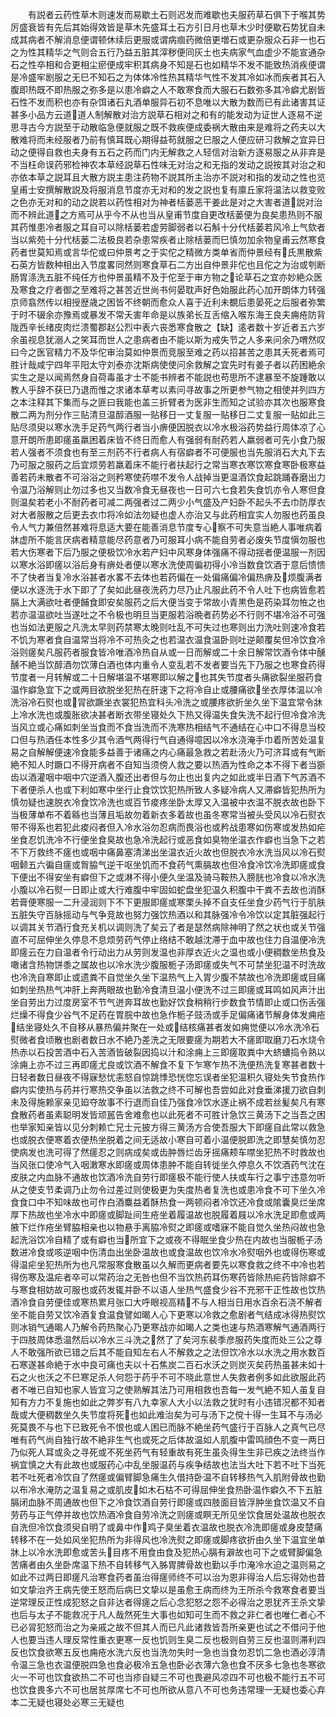 <!-- { "loadSidebar": true } -->
　　有説者云药性草木则速发而易歇土石则迟发而难歇也夫服药草石俱下于喉其势厉盛衰皆有先后其始得效皆是草木先盛耳土石方引日月也草木少时便歇石势犹自未成其病者不解消息便谓顿休续后更服或谓病痼药微倍更増石或更杂服众石非一也石之为性其精华之气则合五行乃益五脏其滓秽便同灰土也夫病家气血虚少不能宣通杂石之性卒相和合更相尘瘀便成牢积其病身不知是石也如精华不发不能致热消疾便谓是冷盛牢剧服之无巳不知石之为体体冷性热其精华气性不发其冷如冰而疾者其石入腹即热既不即热服之弥多是以患冷癖之人不敢寒食而大服石石数弥多其冷癖尤剧皆石性不发而积也亦有杂饵诸石丸酒单服异石初不息唯以大散为数而已有此诸害其证甚多小品方云道道人制解散对治方説草石相对之和有的能发动为证世人逐易不逆思寻古今方説至于动散临急便就服之既不救疾便成委祸大散由来是难将之药夫以大散难将而未经服者乃前有慎耳既心期得益苟就服之巳服之人便应研习救解之宜异日动之便得自救也夫身有五石之药而门内无解救之人轻信对治新方逐易服之从非弃是不当枉命误药邪检神农本草经説草石性味无对治之和无指的发动之説按其对治之和亦依本草之説耳且大散方説主患注药物不説其所主治亦不説对和指的发动之性也览皇甫士安撰解散説及将服消息节度亦无对和的发之説也复有廪丘家将温法以救变败之色亦无对和的动之説若以药性相对为神者栝蒌恶干姜此是对之大害者道説对治而不辨此道之方焉可从乎今不从也当从皇甫节度自更改栝蒌便为良矣患热则不服其药惟患冷者服之耳自可以除栝蒌若虚劳脚弱者以石斛十分代栝蒌若风冷上气欬者当以紫苑十分代栝蒌二法极良若杂患常疾者止除栝蒌而巳慎勿加余物皇甫云然寒食药者世莫知焉或言华佗或曰仲景考之于实佗之精微方类单省而仲景经有氏黒散紫石英方皆数种相出入节度畧同然则寒食草石二方出自仲景非佗也且佗之为治或刳断肠胃涤洗五脏不纯任方也仲景虽精不及于佗至于审方物之论草石之宜亦妙絶众医及寒食之疗者御之至难将之甚苦近世尚书何晏耽声好色始服此药心加开朗体力转强京师翕然传以相授歴歳之困皆不终朝而愈众人喜于近利未覩后患晏死之后服者弥繁于时不辍余亦豫焉或暴发不常夭害年命是以族弟长互舌缩入喉东海王良夫痈疮防背陇西辛长绪皮肉烂溃蜀郡赵公烈中表六丧悉寒食散之【缺】逺者数十岁近者五六岁余虽视息犹溺人之笑耳而世人之患病者由不能以斯为戒失节之人多来问余乃喟然叹曰今之医官精力不及华佗审治莫如仲景而竞服至难之药以招甚苦之患其夭死者焉可胜计哉咸宁四年平阳太守刘泰亦沈斯病使使问余救解之宜先时有姜子者以药困絶余实生之是以闻焉然身自荷毒虽才士不能书辨者不能説也苟思所不逮暴至不旋踵敢以教人乎辞不获巳乃退而惟之求诸本草考以素问寻故事之所更参气物之相使并列四方之本注释其下集而与之匪曰我能也盖三折臂者为医非生而知之试验亦其次也服寒食散二两为剂分作三贴清旦温醇酒服一贴移日一丈复服一贴移日二丈复服一贴如此三贴尽须臾以寒水洗手足药气两行者当小痹便因脱衣以冷水极浴药势益行周体凉了心意开朗所患即瘥虽羸困着床皆不终日而愈人有强弱有耐药若人羸弱者可先小食乃服若人强者不须食也有至三剂药不行者病人有宿癖者不可便服也当先服消石大丸下去乃可服之服药之后宜烦劳若羸着床不能行者扶起行之常当寒衣寒饮寒食寒卧极寒益善若药未散者不可浴浴之则矜寒使药噤不发令人战掉当更温酒饮食起跳踊舂磨出力令温乃浴解则止勿过多也又当数冷食无昼夜也一日可六七食若失食饥亦令人寒但食则温矣若老小不耐药者可减二两强者过二两少小气盛及产妇卧不起头不去巾防厚衣对大者服散之后更去衣巾将冷如法勿疑也虚人亦治又与此药相宜实人勿服也药虽良令人气力兼倍然甚难将息适大要在能善消息节度专心察不可失意当絶人事唯病着牀虚所不能言厌病者精意能尽药意者乃可服耳小病不能自劳者必废失节度愼勿服也若大伤寒者下后乃服之便极饮冷水若产妇中风寒身体强痛不得动揺者便温服一剂因以寒水浴即瘥以浴后身有痹处者便以寒水洗使周徧初得小冷当数食饮酒于意后愦愦不了快者当复冷水浴甚者水畧不去体也若药偏在一处偏痛偏冷偏热痹及烦腹满者便以水逐洗于水下即了了矣如此昼夜洗药力尽乃止凡服此药不令人吐下也病皆愈若膈上大满欲吐者便餔食即安矣服药之后大便当变于常故小青黒色是药染耳勿恠之也若亦温温欲吐当遂吐之不令极也明旦当更服若浴晩者药势必不行则不堪冷浴不可强也当如法更服之凡洗太早则药禁寒太晚则吐乱不可失过也寒则出力洗吐则速冷食若不饥为寒者食自温常当将冷不可热灸之也若温衣温食温卧则吐逆颠覆矣但冷饮食冷浴则瘥矣凡服药者服食皆冷唯酒冷热自从或一日而解或二十余日解常饮酒令体中醺醺不絶当饮醇酒勿饮薄白酒也体内重令人变乱若不发者要当先下乃服之也寒食药得节度者一月转解或二十日解堪温不堪寒即以解之也其失节度者头痛欲裂坐服药食温作癖急宜下之或两目欲脱坐犯热在肝速下之将冷自止或腰痛欲坐衣厚体温以冷洗浴冷石熨也或冐欲蹶坐衣裳犯热宜科头冷洗之或腰疼欲折坐久坐下温宜常令牀上冷水洗也或腹胀欲决甚者断衣带坐寝处久下热又得温失食失洗不起行但冷食冷洗当风立或心痛如刺坐当食而不食当洗而不洗寒热相结气不通结在心中口不得息当校口但与热酒任本性多少其令酒气两得行气自通得噫因以冷水浇淹手巾着所苦处温复易之自解解便速冷食能多益善于诸痛之内心痛最急救之若赴汤火乃可济耳或有气断絶不知人时蹶口不得开病者不自知当须傍人救之要以热酒为性命之本不得下者当斵齿以酒灌咽中咽中穴逆酒入腹还出者但与勿止也出复内之如此或半日酒下气苏酒不下者便杀人也或下利如寒中坐行止食饮饮犯热所致人多疑冷病人又滞癖皆犯热所为慎勿疑也速脱衣冷食饮冷洗也或百节痠疼坐卧太厚又入温被中衣温不脱衣故也卧下当极薄单布不着緜也当薄且垢故勿着新衣多着故也虽冬寒常当被头受风以冷石熨衣带不得系也若犯此痠闷者但入冷水浴勿忍病而畏浴也或矜战患寒如伤寒或发热如疟坐食忍饥洗冷不行便坐食臭故也急冷洗起行或恶食如臭物坐温衣作癖也当急下之若不下万救终不瘥也或咽中痛鼻塞清涕出坐温衣近火故也但脱衣冷水洗当风以冷石熨咽颡五六徧自瘥或胷脇气逆干呕坐饥而不食药气熏膈故也但冷食冷饮冷洗即瘥或食下便出不得安坐有癖但下之或淋不得小便久坐温及骑马鞍热入膀胱也冷食以冷水洗小腹以冷石熨一日即止或大行难腹中牢固如蛇盘坐犯温久积腹中干粪不去故也消酥若膏便寒服一二升浸润则下不下更服即瘥或寒栗头掉不自支任坐食少药气行于肌肤五脏失守百脉摇动与气争竞故也努力强饮热酒以和其脉强冷令冷饮以定其脏强起行以调其关节酒行食充关机以调则洗了矣云了者是瑟然病除神明了然之状也或关节强直不可屈伸坐久停息不息烦劳药气停止络结不敢越沈滞于血中故也住力自温便冷洗即瘥云在力自温者令行动出力从劳则发温也非厚衣近火之温也或小便稠数坐热食及噉诸含热物饼黍之属故也以冷水洗少腹服栀子汤即瘥或失气不可禁坐犯温不时洗故也冷洗自寒即止或遗粪不自觉坐久坐下温热气上入胃少腹不禁故也冷洗即瘥或目痛如刺坐热热气冲肝上奔两眼故也勤冷食清旦温小便洗不过三即瘥或耳鸣如风声汁出坐自劳出力过度房室不节气迸奔耳故也勤好饮食稍稍行步数食节情即止或口伤舌强烂燥不得食少谷气不足药在胃脘中故也急作栀子豉汤或手足偏痛诸节解身体发痈疮结坐寝处久不自移从暴热偏并聚在一处或结核痛甚者发如痈觉便以冷水洗冷石熨微者食顷散也剧者数日水不絶乃差洗之无限要瘥为期若大不瘥即取磨刀石水烧令热赤以石投苦酒中石入苦酒皆破裂因捣以汁和涂痈上三即瘥取粪中大蛴螬捣令熟以涂痈上亦不过三再即瘥尤良或饮酒不解食不复下乍寒乍热不洗便热洗复寒甚者数十日轻者数日昼夜不得寐愁忧恚怒自惊跳悸恐恍惚忘误者坐犯温积久寝处失节食热作癖内实使热与药并行寒热交争虽以法救之终不可解也吾尝如此对食垂涕援刀欲自刺未及得施赖家亲见廹夺故事不行退而自佳乃强食冷饮水遂止祸不成若丝髪矣凡有寒食散药者虽素聪明发皆顽嚚告舍难愈也以此死者不可胜计急饮三黄汤下之当吾之困也举家知亲皆以见分刺赖亡兄士元披方得三黄汤方合使吾服大下即瘥自此常以救急也或脱衣便寒着衣便热坐脱着之间无适故小寒自可着小温便脱即洗之即慧矣慎勿忍使病发也洗可得了然瘥忍之则病成矣或齿肿唇烂齿牙摇痛颊车噤坐犯热不时救故也当风张口使冷气入咽潄寒水即瘥或周体患肿不能自转徙坐久停息久不饮酒药气沈在皮肤之内血脉不通故也饮酒冷洗自劳行即瘥极不能行使人扶或车行之事宁违意勿听从之使支节柔调乃止勿令过差过则使极更为失度热者复洗也或患冷食不可下坐久冷食食口中不知味故也可作白酒麋益着酥热食一两顿闷者冷饮还冷食或隂囊臭烂坐席厚下热故也坐冷水中即瘥或脚趾间生疮坐着履温故也脱履着屐以冷水洗足即愈或两腋下烂作疮坐臂脇相亲也以物悬手离脇冷熨之即瘥或嗜寐不能自觉久坐热闷故也急起洗浴饮冷自精了或有癖也当所宜下之或夜不得眠坐食少热在内故也当服栀子汤数进冷食或咳逆咽中伤清血出坐卧温故也或食温故也饮冷水冷熨咽外也或得伤寒或得温疟坐犯热所为也凡常服寒食散虽以久解而更病者要先以寒食救之终不中冷也若得伤寒及温疟者卒可以常药治之无咎也但不当饮热药耳伤寒药皆除热疟药皆除癖不与寒食相妨故可服也或药发辄并卧不以语人坐热气盛食少谷不充邪干正性故也饮热酒冷食自劳便佳或寒热累月张口大呼眼视高精不与人相当日用水百余石浇不解者坐不能自劳又饮冷酒复食温食譬如暍人心下更寒以冷救之愈剧者气结成冰得热熨饮则冰销气通暍人乃解令药热聚心乃更寒战亦如暍人之类也速与热酒寒解气通酒两行于四肢周体悉温然后以冷水三斗洗之然了了矣河东裴季彦服药失度而处三公之尊人不敢强所欲已错之后其不能自知左右人不解救之之法但饮冷水以水洗之用水数百石寒遂甚命絶于水中良可痛也夫以十石焦炭二百石水沃之则炭灭矣药热虽甚未如十石之火也沃之不巳寒足杀人何怨于药乎不可不晓此意世人失救者例多如此欲服此药者不唯已自知也家人皆宜习之使熟解其法乃可用相救也吾每一发气絶不知人虽复自知有方力不复施也如此之弊岁有八九幸家人大小以法救之犹时有小违错况都不知者哉或大便稠数坐久失节度将死也如此难治矣为可与汤下之傥十得一生耳不与汤必死莫畏不与也下已致死令不恨也或人困已而脉不絶坐药气盛行于百脉人之真气已尽唯有药气尚自独行故不絶非生气也或死之后体故温如人肌腹中雷鸣顔色不变一两日乃似死人耳或灸之寻死或不死坐药气有轻重故有死生虽灸得生生非已疾之法终当作祸宜慎之大有此故也或服药心中乱坐服温药与疾争结故也法当大吐下若不吐下当死若不吐死者冷饮自了然瘥或偏臂脚急痛生久借持卧温不自转移热气入肌附骨故也勤以布冷水淹防之温复易之或肌皮如木石枯不可得屈伸坐食热卧温作癖久不下五脏膈闭血脉不周通故也但下之冷食饮酒自劳行即瘥或四肢面目皆浮肿坐食饮温又不自劳药与正气停并故也饮热酒冷食自劳冷洗之则瘥或瞑无所见坐饮食居处温故也脱衣自洗但冷饮食须臾自明了或鼻中作鸡子臭坐着衣温故也脱衣冷洗即瘥或身皮楚痛转移不在一处如风坐犯热所为非得风也冷洗熨之即瘥或脚疼欲折由久坐下温宜坐单牀上以冷水洗即愈或苦头目疼不用食由食及犯热心膈有澼故也可下之或臂脚偏急苦痛者由久坐卧席温下热不自转移气入胏胃脾骨故也勤以手巾淹冷水迫之温则易之如此不过两日即瘥凡治寒食药者虽治得瘥师终不可以治为恩非得治人后忘得効也昔如文挚治齐王病先使王怒而后病巳文挚以是虽愈王病而终为王所杀今救寒食者要当逆常理反正性成犯怒之自非达者得瘥之后心念犯怒之怨不必得治之恩犹齐王杀文挚也后与太子不能救况于凡人哉然死生大事也如知可生而不救之非仁者也唯仁者心不已必冐犯怒而治之为亲戚之故不但其人而已凡此诸救皆吾所亲更也试之不借问于他人也要当违人理反常性重衣更寒一反也饥则生臭二反也极则自劳三反也温则滞利四反也饮食欲寒五反也痈疮水洗六反也当洗勿失时一急也当食勿忍饥二急也酒必淳清令温三急也衣温便脱四急也食必极冷五急也卧必衣薄六急也食不厌多七急也冬寒欲火一不可也饮食欲热二不可也当疹自疑三不可也畏避风凉四不可也极不能行五不可也饮食畏多六不可也居贫厚席七不可也所欲从意八不可也务违常理一无疑也委心弃本二无疑也寝处必寒三无疑也
